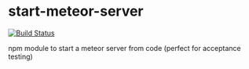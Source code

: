 # start-meteor-server

[![Build Status](https://travis-ci.org/GorillaStack/start-meteor-server.svg?branch=master)](https://travis-ci.org/GorillaStack/start-meteor-server)

npm module to start a meteor server from code (perfect for acceptance testing)
